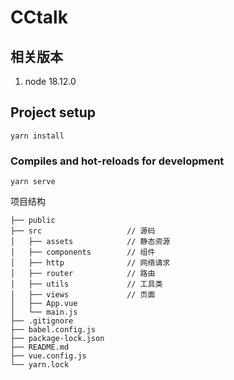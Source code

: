 # CCtalk

## 相关版本
1. node  18.12.0

## Project setup
```
yarn install
```

### Compiles and hot-reloads for development
```
yarn serve
```


项目结构
```
├── public
├── src                   // 源码
│   ├── assets            // 静态资源
│   ├── components        // 组件
│   ├── http              // 网络请求
│   ├── router            // 路由
│   ├── utils             // 工具类
│   ├── views             // 页面
│   ├── App.vue
│   └── main.js
├── .gitignore
├── babel.config.js
├── package-lock.json
├── README.md
├── vue.config.js
└── yarn.lock
```